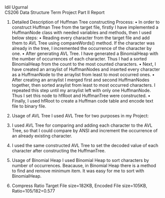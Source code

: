 Idil Ugurnal	
CS206 Data Structure
Term Project Part II Report
1. Detailed Description of Huffman Tree constructing Process:
•	In order to construct Huffman Tree from the target file, firstly I have implemented a HuffmanNode class with needed variables and methods, then I used below steps:
•	Reading every character from the target file and add them to AVL Tree using compareWords() method. If the character was already in the tree, I incremented the occurrence of the character by one.
•	After generating AVL Tree. I have generated a BinomialHeap with the number of occurrences of each character. Thus I had a sorted BinomialHeap from the count to the most counted characters. 
•	Next, I have created an arraylist of HuffmanNodes and inserted every character as a HuffmanNode to the arraylist from least to most occurred ones.
•	After creating an arraylist I merged first and second HuffmanNodes together, then sorted araylist from least to most occurred characters. I repeated this step until my arraylist left with only one HuffmanNode. Thus I set this node to hfRoot and HuffmanTree were constructed.
•	Finally, I used hfRoot to create a Huffman code table and encode text file to binary file.
2. Usage of AVL Tree
I used AVL Tree for two purposes in my Project:
1.	I used AVL Tree for comparing and adding each character to the  AVL Tree, so that I could compare by ANSI and increment the occurrence of an already existing character.
2.	I used the same constructed AVL Tree to set the decoded value of each character after constructing the HuffmanTree.
3.  Usage of Binomial Heap
I used Binomial Heap to sort characters by number of occurrences. Beacause, in Binomial Heap there is a method to find and remove minimum item. It was easy for me to sort with BinomialHeap.

4. Compress Ratio
Target File size=182KB, Encoded File size=105KB, Ratio=105/182=0.577
